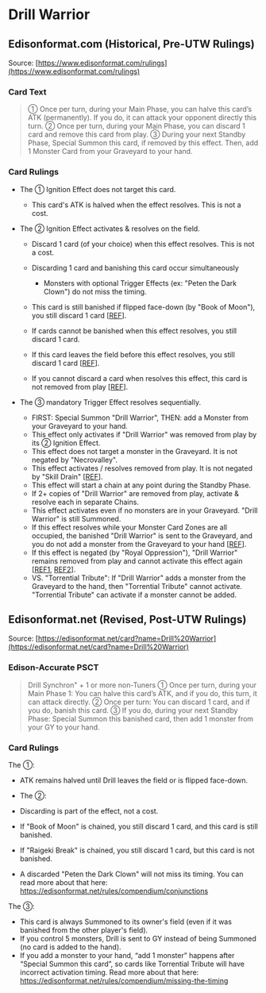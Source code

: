 # Drill Warrior

## Edisonformat.com (Historical, Pre-UTW Rulings)

Source: [https://www.edisonformat.com/rulings](https://www.edisonformat.com/rulings)

### Card Text

> ① Once per turn, during your Main Phase, you can halve this card’s ATK (permanently). If you do, it can attack your opponent directly this turn. ② Once per turn, during your Main Phase, you can discard 1 card and remove this card from play. ③ During your next Standby Phase, Special Summon this card, if removed by this effect. Then, add 1 Monster Card from your Graveyard to your hand.

### Card Rulings

*   The ① Ignition Effect does not target this card.
    *   This card's ATK is halved when the effect resolves. This is not a cost.
*   The ② Ignition Effect activates & resolves on the field.
    *   Discard 1 card (of your choice) when this effect resolves. This is not a cost.  
    *   Discarding 1 card and banishing this card occur simultaneously
        *   Monsters with optional Trigger Effects (ex: "Peten the Dark Clown") do not miss the timing.  
            
    *   This card is still banished if flipped face-down (by "Book of Moon"), you still discard 1 card \[[REF](http://web.archive.org/web/20130529020634/http://www.pojo.biz/board/showthread.php?t=843371)\].  
    *   If cards cannot be banished when this effect resolves, you still discard 1 card.  
    *   If this card leaves the field before this effect resolves, you still discard 1 card \[[REF](https://www.pojo.biz/board/showthread.php?t=858617)\].
    *   If you cannot discard a card when resolves this effect, this card is not removed from play \[[REF](https://www.pojo.biz/board/showthread.php?t=858617)\].  
        
*   The ③ mandatory Trigger Effect resolves sequentially.
    *   FIRST: Special Summon "Drill Warrior", THEN: add a Monster from your Graveyard to your hand.
    *   This effect only activates if "Drill Warrior" was removed from play by its ② Ignition Effect.
    *   This effect does not target a monster in the Graveyard. It is not negated by "Necrovalley".
    *   This effect activates / resolves removed from play. It is not negated by "Skill Drain" \[[REF](https://www.pojo.biz/board/showthread.php?t=843553)\].
    *   This effect will start a chain at any point during the Standby Phase.
    *   If 2+ copies of "Drill Warrior" are removed from play, activate & resolve each in separate Chains.
    *   This effect activates even if no monsters are in your Graveyard. "Drill Warrior" is still Summoned.
    *   If this effect resolves while your Monster Card Zones are all occupied, the banished "Drill Warrior" is sent to the Graveyard, and you do not add a monster from the Graveyard to your hand \[[REF](https://www.pojo.biz/board/showthread.php?t=900049)\].
    *   If this effect is negated (by "Royal Oppression"), "Drill Warrior" remains removed from play and cannot activate this effect again \[[REF1](https://www.pojo.biz/board/showthread.php?t=832275), [REF2](https://www.pojo.biz/board/showthread.php?t=656779)\].
    *   VS. "Torrential Tribute": If "Drill Warrior" adds a monster from the Graveyard to the hand, then "Torrential Tribute" cannot activate. "Torrential Tribute" can activate if a monster cannot be added.

## Edisonformat.net (Revised, Post-UTW Rulings)

Source: [https://edisonformat.net/card?name=Drill%20Warrior](https://edisonformat.net/card?name=Drill%20Warrior)

### Edison-Accurate PSCT

> Drill Synchron" + 1 or more non-Tuners
> ① Once per turn, during your Main Phase 1:
> You can halve this card’s ATK, and if you do, this turn, it can attack directly.
> ② Once per turn: You can discard 1 card,
> and if you do, banish this card.
> ③ If you do, during your next Standby Phase:
> Special Summon this banished card, then add 1 monster from your GY to your hand.

### Card Rulings

The ①:
*   ATK remains halved until Drill leaves the field or is flipped face-down.

*   The ②:
*   Discarding is part of the effect, not a cost.
*   If "Book of Moon" is chained, you still discard 1 card, and this card is still banished.
*   If "Raigeki Break" is chained, you still discard 1 card, but this card is not banished.
*   A discarded "Peten the Dark Clown" will not miss its timing. You can read more about that here: https://edisonformat.net/rules/compendium/conjunctions

The ③:
*   This card is always Summoned to its owner's field (even if it was banished from the other player's field).
*   If you control 5 monsters, Drill is sent to GY instead of being Summoned (no card is added to the hand).
*   If you add a monster to your hand, “add 1 monster” happens after “Special Summon this card”, so cards like Torrential Tribute will have incorrect activation timing.
Read more about that here: https://edisonformat.net/rules/compendium/missing-the-timing
            